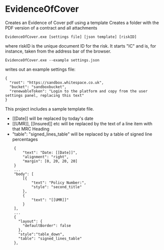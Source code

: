 # EvidenceOfCover
Creates an Evidence of Cover pdf using a template
Creates a folder with the PDF version of a contract and all attachments

```
EvidenceOfCover.exe [settings file] [json template] [riskID]
```
where riskID is the unique document ID for the risk. It starts "IC" and is, for instance, taken from the address bar of the browser.

```
EvidenceOfCover.exe --example settings.json 
```
writes out an example settings file:
```
{
  "root": "https://sandbox.whitespace.co.uk",
  "bucket": "sandboxbucket",
  "renewableToken": "Login to the platform and copy from the user settings panel, replacing this text"
}
```
This project includes a sample template file.

- [[Date]] will be replaced by today's date
- [[UMR]], [[Insured]] etc will be replaced by the text of a line item with that MRC Heading
- "table": "signed_lines_table" will be replaced by a table of signed line percentages 
```
    {
        "text": "Date: [[Date]]",
        "alignment": "right",
        "margin": [0, 20, 20, 20]
    }
    ...
    "body": [
        [{
            "text": "Policy Number:",
            "style": "second_title"
        },
        {
            "text": "[[UMR]]"
        }
    ],
    ...
    {
      "layout": {
        "defaultBorder": false
      },
      "style":"table_down",
      "table": "signed_lines_table"
    },
```
 
